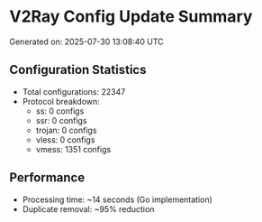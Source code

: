# V2Ray Config Update Summary
Generated on: 2025-07-30 13:08:40 UTC

## Configuration Statistics
- Total configurations: 22347
- Protocol breakdown:
  - ss: 0 configs
  - ssr: 0 configs
  - trojan: 0 configs
  - vless: 0 configs
  - vmess: 1351 configs

## Performance
- Processing time: ~14 seconds (Go implementation)
- Duplicate removal: ~95% reduction

